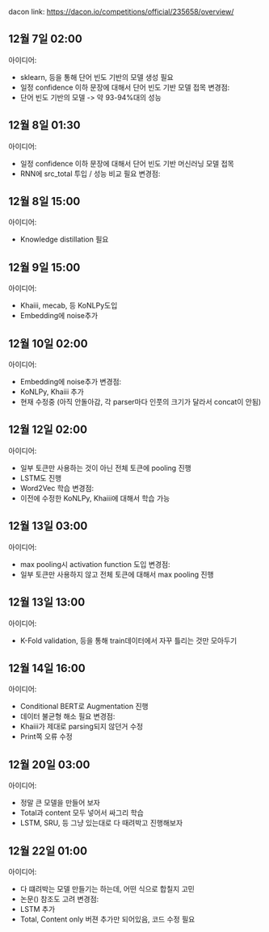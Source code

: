 dacon link: https://dacon.io/competitions/official/235658/overview/

## 12월 7일 02:00
아이디어:
- sklearn, 등을 통해 단어 빈도 기반의 모델 생성 필요
- 일정 confidence 이하 문장에 대해서 단어 빈도 기반 모델 접목
변경점:
- 단어 빈도 기반의 모델 -> 약 93-94%대의 성능

## 12월 8일 01:30
아이디어:
- 일정 confidence 이하 문장에 대해서 단어 빈도 기반 머신러닝 모델 접목
- RNN에 src_total 투입 / 성능 비교 필요
변경점:

## 12월 8일 15:00
아이디어:
- Knowledge distillation 필요

## 12월 9일 15:00
아이디어:
- Khaiii, mecab, 등 KoNLPy도입
- Embedding에 noise추가

## 12월 10일 02:00
아이디어:
- Embedding에 noise추가
변경점:
- KoNLPy, Khaiii 추가
- 현재 수정중 (아직 안돌아감, 각 parser마다 인풋의 크기가 달라서 concat이 안됨)

## 12월 12일 02:00
아이디어:
- 일부 토큰만 사용하는 것이 아닌 전체 토큰에 pooling 진행
- LSTM도 진행
- Word2Vec 학습
변경점:
- 이전에 수정한 KoNLPy, Khaiii에 대해서 학습 가능

## 12월 13일 03:00
아이디어:
- max pooling시 activation function 도입
변경점:
- 일부 토큰만 사용하지 않고 전체 토큰에 대해서 max pooling 진행

## 12월 13일 13:00
아이디어:
- K-Fold validation, 등을 통해 train데이터에서 자꾸 틀리는 것만 모아두기

## 12월 14일 16:00
아이디어:
- Conditional BERT로 Augmentation 진행
- 데이터 불균형 해소 필요
변경점:
- Khaiii가 제대로 parsing되지 않던거 수정
- Print쪽 오류 수정

## 12월 20일 03:00
아이디어:
- 정말 큰 모델을 만들어 보자
- Total과 content 모두 넣어서 싸그리 학습
- LSTM, SRU, 등 그냥 있는대로 다 때려박고 진행해보자

## 12월 22일 01:00
아이디어:
- 다 떄려박는 모델 만들기는 하는데, 어떤 식으로 합칠지 고민
- 논문() 참조도 고려
변경점:
- LSTM 추가
- Total, Content only 버젼 추가만 되어있음, 코드 수정 필요